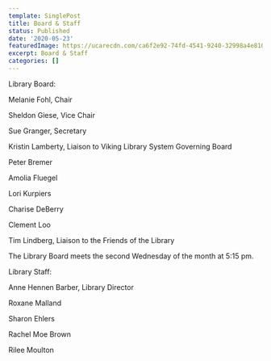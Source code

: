 ```yaml
---
template: SinglePost
title: Board & Staff
status: Published
date: '2020-05-23'
featuredImage: https://ucarecdn.com/ca6f2e92-74fd-4541-9240-32998a4e8107/
excerpt: Board & Staff
categories: []
---
```

Library Board:

Melanie Fohl, Chair

Sheldon Giese, Vice Chair

Sue Granger, Secretary

Kristin Lamberty, Liaison to Viking Library System Governing Board

Peter Bremer

Amolia Fluegel

Lori Kurpiers

Charise DeBerry

Clement Loo

Tim Lindberg, Liaison to the Friends of the Library

The Library Board meets the second Wednesday of the month at 5:15 pm.

Library Staff:

Anne Hennen Barber, Library Director

Roxane Malland

Sharon Ehlers

Rachel Moe Brown

Rilee Moulton
